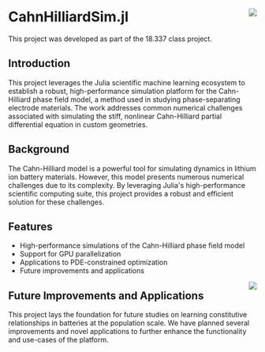 # CahnHilliardSim.jl <img align="right" src="https://github.com/stmorgenstern/CahnHilliardSBM.jl/blob/main/asset1.png?raw=true">

This project was developed as part of the 18.337 class project.

## Introduction
This project leverages the Julia scientific machine learning ecosystem to establish a robust, high-performance simulation platform for the Cahn-Hilliard phase field model, a method used in studying phase-separating electrode materials. The work addresses common numerical challenges associated with simulating the stiff, nonlinear Cahn-Hilliard partial differential equation in custom geometries.

## Background
The Cahn-Hilliard model is a powerful tool for simulating dynamics in lithium ion battery materials. However, this model presents numerous numerical challenges due to its complexity. By leveraging Julia's high-performance scientific computing suite, this project provides a robust and efficient solution for these challenges.

## Features
- High-performance simulations of the Cahn-Hilliard phase field model
- Support for GPU parallelization
- Applications to PDE-constrained optimization
- Future improvements and applications

<img align="right" src="https://github.com/stmorgenstern/CahnHilliardSBM.jl/blob/main/philsimgif.gif?raw=true">

## Future Improvements and Applications
This project lays the foundation for future studies on learning constitutive relationships in batteries at the population scale. We have planned several improvements and novel applications to further enhance the functionality and use-cases of the platform.
